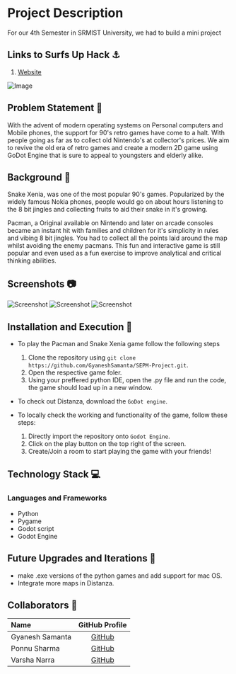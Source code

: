 # Project Description
For our 4th Semester in SRMIST University, we had to build a mini project 

## Links to Surfs Up Hack ⚓
1. [Website](https://www.srmist.edu.in/)


![Image](Assets/repository/SRM.png)  

## Problem Statement 🚧

With the advent of modern operating systems on Personal computers and Mobile phones, the support for 90's retro games have come to a halt. With people going as far as to collect old Nintendo's at collector's prices. We aim to revive the old era of retro games and create a modern 2D game using GoDot Engine that is sure to appeal to youngsters and elderly alike.

## Background 📖

Snake Xenia, was one of the most popular 90's games. Popularized by the widely famous Nokia phones, people would go on about hours listening to the 8 bit jingles and collecting fruits to aid their snake in it's growing.

Pacman, a Original available  on Nintendo and later on arcade consoles became an instant hit with families and children for it's simplicity in rules and vibing 8 bit jingles. You had to collect all the points laid around the map whilst avoiding the enemy pacmans. This fun and interactive game is still popular and even used as a fun exercise to improve analytical and critical thinking abilities. 



## Screenshots 📷
![Screenshot](assets/repository/1.png)
![Screenshot](assets/repository/2.png)
![Screenshot](assets/repository/3.png)


## Installation and Execution 🔧
 - To play the Pacman and Snake Xenia game follow the following steps
   1. Clone the repository using `git clone https://github.com/GyaneshSamanta/SEPM-Project.git`.
   2. Open the respective game foler.
   3. Using  your preffered python IDE, open the .py file and run the code, the game should load up in a new window.

 - To check out Distanza, download the `GoDot engine`.
 - To locally check the working and functionality of the game, follow these steps:
   1. Directly import the repository onto `Godot Engine`.
   2. Click on the play button on the top right of the screen.
   3. Create/Join a room to start playing the game with your friends!

## Technology Stack 💻
### Languages and Frameworks
 - Python
 - Pygame
 - Godot script
 - Godot Engine

## Future Upgrades and Iterations 🐬
  - make .exe versions of the python games and add support for mac OS.
  - Integrate more maps in Distanza.

## Collaborators 🤖
| Name      | GitHub Profile     |
| :------------- | :----------: |
|  Gyanesh Samanta | [GitHub](https://github.com/GyaneshSamanta)   |
|  Ponnu Sharma   | [GitHub](https://github.com/ponnusharma) |
|  Varsha Narra   | [GitHub](https://github.com/varsha2612) |


